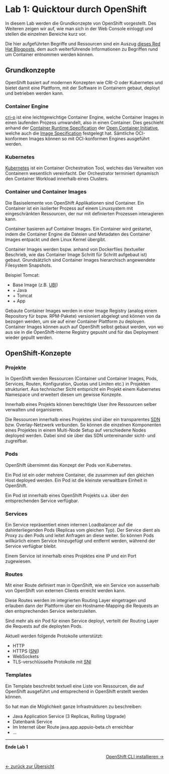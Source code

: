 # Lab 1: Quicktour durch OpenShift

In diesem Lab werden die Grundkonzepte von OpenShift vorgestellt. Des Weiteren zeigen wir auf, wie man sich in der Web Console einloggt und stellen die einzelnen Bereiche kurz vor.

Die hier aufgeführten Begriffe und Ressourcen sind ein Auszug [dieses Red Hat Blogposts](https://developers.redhat.com/blog/2018/02/22/container-terminology-practical-introduction/), dem auch weiterführende Informationen zu Begriffen rund um Container entnommen werden können.


## Grundkonzepte

OpenShift basiert auf modernen Konzepten wie CRI-O oder Kubernetes und bietet damit eine Plattform, mit der Software in Containern gebaut, deployt und betrieben werden kann.


### Container Engine

[cri-o](https://cri-o.io/) ist eine leichtgewichtige Container Engine, welche Container Images in einen laufenden Prozess umwandelt, also in einen Container. Dies geschieht anhand der [Container Runtime Specification](https://github.com/opencontainers/runtime-spec) der [Open Container Initiative](https://www.opencontainers.org/), welche auch die [Image Specification](https://github.com/opencontainers/image-spec) festgelegt hat. Sämtliche OCI-konformen Images können so mit OCI-konformen Engines ausgeführt werden.


### Kubernetes

[Kubernetes](http://kubernetes.io/) ist ein Container Orchestration Tool, welches das Verwalten von Containern wesentlich vereinfacht. Der Orchestrator terminiert dynamisch den Container Workload innerhalb eines Clusters.


### Container und Container Images

Die Basiselemente von OpenShift Applikationen sind Container. Ein Container ist ein isolierter Prozess auf einem Linuxsystem mit eingeschränkten Ressourcen, der nur mit definierten Prozessen interagieren kann.

Container basieren auf Container Images. Ein Container wird gestartet, indem die Container Engine die Dateien und Metadaten des Container Images entpackt und dem Linux Kernel übergibt.

Container Images werden bspw. anhand von Dockerfiles (textueller Beschrieb, wie das Container Image Schritt für Schritt aufgebaut ist) gebaut. Grundsätzlich sind Container Images hierarchisch angewendete Filesystem Snapshots.

Beispiel Tomcat:

- Base Image (z.B. [UBI](https://www.redhat.com/en/blog/introducing-red-hat-universal-base-image))
- \+ Java
- \+ Tomcat
- \+ App

Gebaute Container Images werden in einer Image Registry (analog einem Repository für bspw. RPM-Pakete) versioniert abgelegt und können von da bezogen werden, um sie auf einer Container Plattform zu deployen.
Container Images können auch auf OpenShift selbst gebaut werden, von wo aus sie in die OpenShift-interne Registry gepusht und für das Deployment wieder gepullt werden.


## OpenShift-Konzepte
### Projekte

In OpenShift werden Ressourcen (Container und Container Images, Pods, Services, Routen, Konfiguration, Quotas und Limiten etc.) in Projekten strukturiert. Aus technischer Sicht entspricht ein Projekt einem Kubernetes Namespace und erweitert diesen um gewisse Konzepte.

Innerhalb eines Projekts können berechtigte User ihre Ressourcen selber verwalten und organisieren.

Die Ressourcen innerhalb eines Projektes sind über ein transparentes [SDN](https://de.wikipedia.org/wiki/Software-defined_networking) bzw. Overlay-Netzwerk verbunden. So können die einzelnen Komponenten eines Projektes in einem Multi-Node Setup auf verschiedene Nodes deployed werden. Dabei sind sie über das SDN untereinander sicht- und zugreifbar.


### Pods

OpenShift übernimmt das Konzept der Pods von Kubernetes.

Ein Pod ist ein oder mehrere Container, die zusammen auf den gleichen Host deployed werden. Ein Pod ist die kleinste verwaltbare Einheit in OpenShift.

Ein Pod ist innerhalb eines OpenShift Projekts u.a. über den entsprechenden Service verfügbar.


### Services

Ein Service repräsentiert einen internen Loadbalancer auf die dahinterliegenden Pods (Replicas vom gleichen Typ). Der Service dient als Proxy zu den Pods und leitet Anfragen an diese weiter. So können Pods willkürlich einem Service hinzugefügt und entfernt werden, während der Service verfügbar bleibt.

Einem Service ist innerhalb eines Projektes eine IP und ein Port zugewiesen.


### Routes

Mit einer Route definiert man in OpenShift, wie ein Service von ausserhalb von OpenShift von externen Clients erreicht werden kann.

Diese Routes werden im integrierten Routing Layer eingetragen und erlauben dann der Plattform über ein Hostname-Mapping die Requests an den entsprechenden Service weiterzuleiten.

Sind mehr als ein Pod für einen Service deployt, verteilt der Routing Layer die Requests auf die deployten Pods.

Aktuell werden folgende Protokolle unterstützt:

- HTTP
- HTTPS ([SNI](https://en.wikipedia.org/wiki/Server_Name_Indication))
- WebSockets
- TLS-verschlüsselte Protokolle mit [SNI](https://en.wikipedia.org/wiki/Server_Name_Indication)


### Templates

Ein Template beschreibt textuell eine Liste von Ressourcen, die auf OpenShift ausgeführt und entsprechend in OpenShift erstellt werden können.

So hat man die Möglichkeit ganze Infrastrukturen zu beschreiben:

- Java Application Service (3 Replicas, Rolling Upgrade)
- Datenbank Service
- Im Internet über Route java.app.appuio-beta.ch erreichbar
- ...

---

__Ende Lab 1__

<p width="100px" align="right"><a href="02_cli.md">OpenShift CLI installieren →</a></p>

[← zurück zur Übersicht](../README.md)

